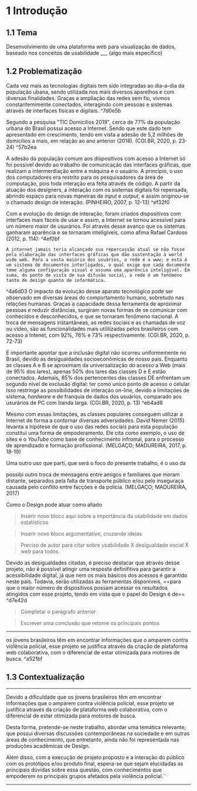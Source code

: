 # 1 Introdução
## 1.1 Tema
Desenvolvimento de uma plataforma web para visualização de dados, baseado nos conceitos de usabilidade ___ (algo mais específico)

## 1.2 Problematização
Cada vez mais as tecnologias digitais tem sido integradas ao dia-a-dia da população ubana, sendo utilizada nos mais diversos aparelhos e com diversas finalidades. Graças a ampliação das redes sem fio, vivmos constantemimente conectados, interagindo com pessoas e sistemas através de interfaces físicas e digitais. ^7d0e5b

Segundo a pesquisa "TIC Domicílios 2019", cerca de 77% da população urbana do Brasil possui acesso a Internet. Sendo que este dado tem apresentado em crescimento, tendo em vista a adesão de 5,2 milhões de domicílios a mais, em relação ao ano anterior (2018). (CGI.BR, 2020, p. 23-24) ^57b2ea

A adesão da população comum aos dispositivos com acesso a Internet só foi possível devido ao trabalho de comunicação das interfaces gráficas, que realizam a intermerdiação entre a máquina e o usuário. A princípio, o uso dos computadores era restrito para os pesquisadores da área de computação, pois toda interação era feita através de código. A partir da atuação dos designers, a interação com os sistemas digitais foi repensada, abrindo espaço para novas maneiras de *input* e *output*, e assim  originou-se o chamado design de interação. (PINHEIRO, 2007, p. 12-13) ^ef32f0

Com a evolução do design de interação, foram criados dispositivos com interfaces mais fáceis de usar e assim, a Internet se tornou acessível para um número maior de usurários. Foi através desse avanço que os sistemas ganharam aparência e se tornaram inteligíveis, como afima Rafael Cardoso (2012, p. 114): ^4ef0bf

```
A internet jamais teria alcançado sua repercussão atual se não fosse pela elaboração das interfaces gráficas que dão sustentação à world wide web. Para a vasta maioria dos usuários, a rede é a www; e esta é um sistema de documentos interligados, o qual exige que cada documento tome alguma configuração visual e assuma uma aparência inteligível. Em suma, do ponto de vista de sua difusão social, a rede é um fenômeno tanto de design quanto de informática. 
````

^4a6d03
O impacto da evolução desse aparato tecnológico pode ser observado em diversas áreas do comportamento humano, sobretudo nas relações humanas. Graças a capacidade dessa ferramenta de aproximar pessoas e reduzir distâncias, surgiram novas formas de se comunicar com conhecidos e desconhecidos, e que se tornaram fenômeno nacional. A troca de mensagens instantâneas, as redes sociais e as chamadas de voz ou vídeo, são as funcionalidades mais utililizadas pelos brasileiros com acesso a Intenet, com 92%, 76% e 73% respectivamente. (CGI.BR, 2020, p. 72-73)

 É importante apontar que a inclusão digital não ocorreu uniformemente no Brasil, devido as desigualdades socioeconômicas de nosso país. Enquanto as classes A e B se aproximam da universalização do acesso a Web (mais de 95% dos lares), apenas 50% dos lares das classes D e E estão conectados. Ademais, 85% dos pertencentes das classes DE enfrentam um segundo nível de exclusão digital: ter como uníco ponto de acesso o celular. Isso restringe as possibilidades de interação on-line, devido a limitações de sistema, *hardware* e de franquia de dados dos usuários, comparado aos usurários de PC com banda larga.  (CGI.BR, 2020, p. 13) ^eb4ad8

Mesmo com essas limitações, as classes populares conseguem utilizar a Internet de forma a contornar diversas adversidades. David Nemer (2015) levanta a hipótese de que o uso das redes sociais para esta população constituí uma forma de empoderamento. Ele cita como exemplo, o uso de sites e o *YouTube* como base de conhecimento infromal, para o processo de aprendizado e formação profissional. (MELGAÇO; MADUREIRA, 2017, p. 18-19)

Uma outro uso que parti, que será o foco do presente trabalho, é o uso da 

possibi outro troca de mensagens entre amigos e familiares que moram distante, separados pela falta de transporte público e/ou pelo inseguraça causada pelo conflito entre facções e da polícia. (MELGAÇO; MADUREIRA, 2017)

Como o Design pode atuar como aliado

> Inserir novo bloco aqui sobre a importância da usabilidade em dados estatísticos

> Inserir novo bloco argumentativo, cruzando ideias


> Preciso de autor para citar sobre usabilidade X desigualdade social X web para todos

Devido as desigualdades citadas, é preciso destacar que através desse projeto, não é possível atingir uma resposta definifitiva para garantir a acessibilidade digital, já que nem os mais básicos dos acessos é garantido neste país. Todavia, serão utilizadas as ferramentas disponíveis, ==para que o maior número de dispositivos possam acessar os resultados atingidos com esse projeto, tendo em vista que o papel do Design é de==  ^d7e42d
> Completar o parágrafo anterior

> Escrever uma conclusão que retome os principais pontos


---

os jovens brasileiros têm em encontrar informações que o amparem contra violência policial, esse projeto se justifica através da criação de plataforma web colaborativa, com o diferencial de estar otimizada para motores de busca. ^a521bf


## 1.3 Contextualização


---
Devido a dificuldade que os jovens brasileiros têm em encontrar informações que o amparem contra violência policial, esse projeto se justifica através da criação de plataforma web colaborativa, com o diferencial de estar otimizada para motores de busca.

Desta forma, pretende-se neste trabalho, abordar uma temática relevante, que possui diversas discussões contemporâneas na sociedade e em outras áreas de conhecimento, que entretanto, ainda não foi representada nas produções acadêmicas de Design.

Além disso, com a execução de projeto proposto e a interação do público com os protótipos e/ou produto final, espera-se que sejam elucidadas as principais dúvidas sobre essa questão, com conhecimentos que empoderem os principais grupos afetados pela violência policial.``

---

